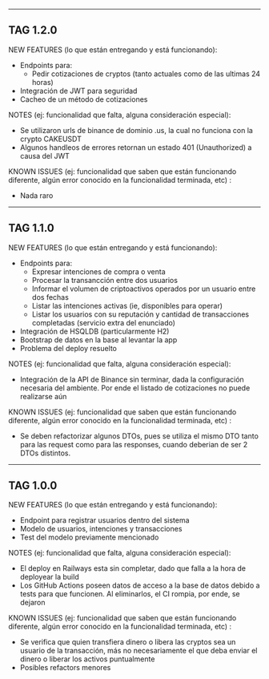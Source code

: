 ---------------------------------------------------------------------
TAG 1.2.0
---------------------------------------------------------------------
NEW FEATURES (lo que están entregando y está funcionando):
* Endpoints para:
  * Pedir cotizaciones de cryptos (tanto actuales como de las ultimas 24 horas)
* Integración de JWT para seguridad
* Cacheo de un método de cotizaciones

NOTES (ej: funcionalidad que falta, alguna consideración especial):
* Se utilizaron urls de binance de dominio .us, la cual no funciona con la crypto CAKEUSDT
* Algunos handleos de errores retornan un estado 401 (Unauthorized) a causa del JWT

KNOWN ISSUES (ej: funcionalidad que saben que están funcionando diferente, algún error conocido en la funcionalidad terminada, etc) :
* Nada raro


---------------------------------------------------------------------
TAG 1.1.0
---------------------------------------------------------------------
NEW FEATURES (lo que están entregando y está funcionando):
* Endpoints para:
  * Expresar intenciones de compra o venta
  * Procesar la transancción entre dos usuarios
  * Informar el volumen de criptoactivos operados por un usuario entre dos fechas
  * Listar las intenciones activas (ie, disponibles para operar)
  * Listar los usuarios con su reputación y cantidad de transacciones completadas (servicio extra del enunciado)
* Integración de HSQLDB (particularmente H2)
* Bootstrap de datos en la base al levantar la app
* Problema del deploy resuelto

NOTES (ej: funcionalidad que falta, alguna consideración especial):
* Integración de la API de Binance sin terminar, dada la configuración necesaria del ambiente. Por ende el listado de cotizaciones no puede realizarse aún

KNOWN ISSUES (ej: funcionalidad que saben que están funcionando diferente, algún error conocido en la funcionalidad terminada, etc) :
* Se deben refactorizar algunos DTOs, pues se utiliza el mismo DTO tanto para las request como para las responses, cuando deberian de ser 2 DTOs distintos.

---------------------------------------------------------------------
TAG 1.0.0
---------------------------------------------------------------------
NEW FEATURES (lo que están entregando y está funcionando):
* Endpoint para registrar usuarios dentro del sistema
* Modelo de usuarios, intenciones y transacciones
* Test del modelo previamente mencionado

NOTES (ej: funcionalidad que falta, alguna consideración especial):
* El deploy en Railways esta sin completar, dado que falla a la hora de deployear la build
* Los GitHub Actions poseen datos de acceso a la base de datos debido a tests para que funcionen. Al eliminarlos, el CI rompia, por ende, se dejaron

KNOWN ISSUES (ej: funcionalidad que saben que están funcionando diferente, algún error conocido en la funcionalidad terminada, etc) :
* Se verifica que quien transfiera dinero o libera las cryptos sea un usuario de la transacción, más no necesariamente el que deba enviar el dinero o liberar los activos puntualmente
* Posibles refactors menores
